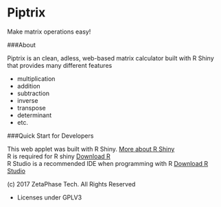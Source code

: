 # Piptrix
Make matrix operations easy!

###About

Piptrix is an clean, adless, web-based matrix calculator built with R Shiny that provides many different features
- multiplication
- addition
- subtraction
- inverse
- transpose
- determinant
- etc.

###Quick Start for Developers

This web applet was built with R Shiny. [More about R Shiny](https://shiny.rstudio.com/)  
R is required for R shiny [Download R](https://cran.r-project.org/mirrors.html)  
R Studio is a recommended IDE when programming with R [Download R Studio](https://www.rstudio.com/products/rstudio/download/)

(c) 2017 ZetaPhase Tech. All Rights Reserved
- Licenses under GPLV3
